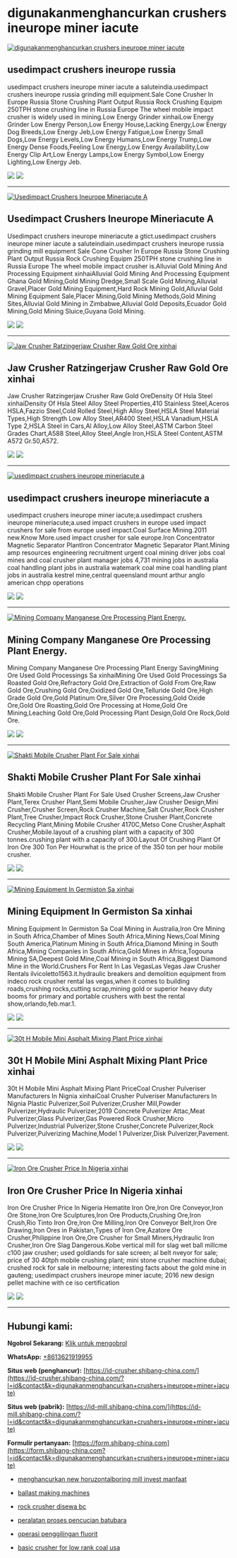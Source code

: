 # digunakanmenghancurkan crushers ineurope miner iacute

<a href="https://swt.shibang-china.com/?l=id&img&k=digunakanmenghancurkan+crushers+ineurope+miner+iacute" target="_blank">![digunakanmenghancurkan crushers ineurope miner iacute](http://static.shibang-china.com/all-800x300/1018.jpg)</a>

## usedimpact crushers ineurope russia
usedimpact crushers ineurope miner iacute a saluteindia.usedimpact crushers ineurope russia grinding mill equipment.Sale Cone Crusher In Europe Russia Stone Crushing Plant Output Russia Rock Crushing Equipm 250TPH stone crushing line in Russia Europe The wheel mobile impact crusher is widely used in mining.Low Energy Grinder xinhaiLow Energy Grinder Low Energy Person,Low Energy House,Lacking Energy,Low Energy Dog Breeds,Low Energy Jeb,Low Energy Fatigue,Low Energy Small Dogs,Low Energy Levels,Low Energy Humans,Low Energy Trump,Low Energy Dense Foods,Feeling Low Energy,Low Energy Availability,Low Energy Clip Art,Low Energy Lamps,Low Energy Symbol,Low Energy Lighting,Low Energy Jeb.


<a href="https://whatsapp.shibangsoft.com/WhatsApp.php" target="_blank" title="WhatsApp">![](http://static.shibang-china.com/icon/whatsapp.png)</a> <a href="https://swt.shibang-china.com/?l=id&icon&k=digunakanmenghancurkan+crushers+ineurope+miner+iacute" target="_blank">![](http://static.shibang-china.com/icon/chat-id.png)</a>

---

<a href="https://swt.shibang-china.com/?l=id&img&k=digunakanmenghancurkan+crushers+ineurope+miner+iacute" target="_blank">![Usedimpact Crushers Ineurope Mineriacute A](http://static.shibang-china.com/all-800x300/557.jpg)</a>

## Usedimpact Crushers Ineurope Mineriacute A
Usedimpact crushers ineurope mineriacute a gtict.usedimpact crushers ineurope miner iacute a saluteindiain.usedimpact crushers ineurope russia grinding mill equipment Sale Cone Crusher In Europe Russia Stone Crushing Plant Output Russia Rock Crushing Equipm 250TPH stone crushing line in Russia Europe The wheel mobile impact crusher is.Alluvial Gold Mining And Processing Equipment xinhaiAlluvial Gold Mining And Processing Equipment Ghana Gold Mining,Gold Mining Dredge,Small Scale Gold Mining,Alluvial Gravel,Placer Gold Mining Equipment,Hard Rock Mining Gold,Alluvial Gold Mining Equipment Sale,Placer Mining,Gold Mining Methods,Gold Mining Sites,Alluvial Gold Mining in Zimbabwe,Alluvial Gold Deposits,Ecuador Gold Mining,Gold Mining Sluice,Guyana Gold Mining.


<a href="https://whatsapp.shibangsoft.com/WhatsApp.php" target="_blank" title="WhatsApp">![](http://static.shibang-china.com/icon/whatsapp.png)</a> <a href="https://swt.shibang-china.com/?l=id&icon&k=digunakanmenghancurkan+crushers+ineurope+miner+iacute" target="_blank">![](http://static.shibang-china.com/icon/chat-id.png)</a>

---

<a href="https://swt.shibang-china.com/?l=id&img&k=digunakanmenghancurkan+crushers+ineurope+miner+iacute" target="_blank">![Jaw Crusher Ratzingerjaw Crusher Raw Gold Ore xinhai](http://static.shibang-china.com/all-800x300/837.jpg)</a>

## Jaw Crusher Ratzingerjaw Crusher Raw Gold Ore xinhai
Jaw Crusher Ratzingerjaw Crusher Raw Gold OreDensity Of Hsla Steel xinhaiDensity Of Hsla Steel Alloy Steel Properties,410 Stainless Steel,Aceros HSLA,Fazzio Steel,Cold Rolled Steel,High Alloy Steel,HSLA Steel Material Types,High Strength Low Alloy Steel,AR400 Steel,HSLA Vanadium,HSLA Type 2,HSLA Steel in Cars,Al Alloy,Low Alloy Steel,ASTM Carbon Steel Grades Chart,A588 Steel,Alloy Steel,Angle Iron,HSLA Steel Content,ASTM A572 Gr.50,A572.


<a href="https://whatsapp.shibangsoft.com/WhatsApp.php" target="_blank" title="WhatsApp">![](http://static.shibang-china.com/icon/whatsapp.png)</a> <a href="https://swt.shibang-china.com/?l=id&icon&k=digunakanmenghancurkan+crushers+ineurope+miner+iacute" target="_blank">![](http://static.shibang-china.com/icon/chat-id.png)</a>

---

<a href="https://swt.shibang-china.com/?l=id&img&k=digunakanmenghancurkan+crushers+ineurope+miner+iacute" target="_blank">![usedimpact crushers ineurope mineriacute a](http://static.shibang-china.com/all-800x300/1047.jpg)</a>

## usedimpact crushers ineurope mineriacute a
usedimpact crushers ineurope miner iacute;a.usedimpact crushers ineurope mineriacute;a.used impact crushers in europe used impact crushers for sale from europe used impact.Coal Surface Mining.2011 new.Know More.used impact crusher for sale europe.Iron Concentrator Magnetic Separator PlantIron Concentrator Magnetic Separator Plant.Mining amp resources engineering recruitment urgent coal mining driver jobs coal mines and coal crusher plant manager jobs 4,731 mining jobs in australia coal handling plant jobs in australia watemark coal mine coal handling plant jobs in australia kestrel mine,central queensland mount arthur anglo american chpp operations


<a href="https://whatsapp.shibangsoft.com/WhatsApp.php" target="_blank" title="WhatsApp">![](http://static.shibang-china.com/icon/whatsapp.png)</a> <a href="https://swt.shibang-china.com/?l=id&icon&k=digunakanmenghancurkan+crushers+ineurope+miner+iacute" target="_blank">![](http://static.shibang-china.com/icon/chat-id.png)</a>

---

<a href="https://swt.shibang-china.com/?l=id&img&k=digunakanmenghancurkan+crushers+ineurope+miner+iacute" target="_blank">![Mining Company Manganese Ore Processing Plant Energy.](http://static.shibang-china.com/all-800x300/571.jpg)</a>

## Mining Company Manganese Ore Processing Plant Energy.
Mining Company Manganese Ore Processing Plant Energy SavingMining Ore Used Gold Processings Sa xinhaiMining Ore Used Gold Processings Sa Roasted Gold Ore,Refractory Gold Ore,Extraction of Gold From Ore,Raw Gold Ore,Crushing Gold Ore,Oxidized Gold Ore,Telluride Gold Ore,High Grade Gold Ore,Gold Platinum Ore,Silver Ore Processing,Gold Oxide Ore,Gold Ore Roasting,Gold Ore Processing at Home,Gold Ore Mining,Leaching Gold Ore,Gold Processing Plant Design,Gold Ore Rock,Gold Ore.


<a href="https://whatsapp.shibangsoft.com/WhatsApp.php" target="_blank" title="WhatsApp">![](http://static.shibang-china.com/icon/whatsapp.png)</a> <a href="https://swt.shibang-china.com/?l=id&icon&k=digunakanmenghancurkan+crushers+ineurope+miner+iacute" target="_blank">![](http://static.shibang-china.com/icon/chat-id.png)</a>

---

<a href="https://swt.shibang-china.com/?l=id&img&k=digunakanmenghancurkan+crushers+ineurope+miner+iacute" target="_blank">![Shakti Mobile Crusher Plant For Sale xinhai](http://static.shibang-china.com/all-800x300/717.jpg)</a>

## Shakti Mobile Crusher Plant For Sale xinhai
Shakti Mobile Crusher Plant For Sale Used Crusher Screens,Jaw Crusher Plant,Terex Crusher Plant,Semi Mobile Crusher,Jaw Crusher Design,Mini Crusher,Crusher Screen,Rock Crusher Machine,Salt Crusher,Rock Crusher Plant,Tree Crusher,Impact Rock Crusher,Stone Crusher Plant,Concrete Recycling Plant,Mining Mobile Crusher 4170C,Metso Cone Crusher,Asphalt Crusher,Mobile.layout of a crushing plant with a capacity of 300 tonnes.crushing plant with a capacity of 300.Layout Of Crushing Plant Of Iron Ore 300 Ton Per Hourwhat is the price of the 350 ton per hour mobile crusher.


<a href="https://whatsapp.shibangsoft.com/WhatsApp.php" target="_blank" title="WhatsApp">![](http://static.shibang-china.com/icon/whatsapp.png)</a> <a href="https://swt.shibang-china.com/?l=id&icon&k=digunakanmenghancurkan+crushers+ineurope+miner+iacute" target="_blank">![](http://static.shibang-china.com/icon/chat-id.png)</a>

---

<a href="https://swt.shibang-china.com/?l=id&img&k=digunakanmenghancurkan+crushers+ineurope+miner+iacute" target="_blank">![Mining Equipment In Germiston Sa xinhai](http://static.shibang-china.com/all-800x300/1359.jpg)</a>

## Mining Equipment In Germiston Sa xinhai
Mining Equipment In Germiston Sa Coal Mining in Australia,Iron Ore Mining in South Africa,Chamber of Mines South Africa,Mining News,Coal Mining South America,Platinum Mining in South Africa,Diamond Mining in South Africa,Mining Companies in South Africa,Gold Mines in Africa,Togouna Mining SA,Deepest Gold Mine,Coal Mining in South Africa,Biggest Diamond Mine in the World.Crushers For Rent In Las VegasLas Vegas Jaw Crusher Rentals ilvicoletto1563.it.hydraulic breakers and demolition equipment from indeco rock crusher rental las vegas,when it comes to building roads,crushing rocks,cutting scrap,mining gold or superior heavy duty booms for primary and portable crushers with best the rental show,orlando,feb.mar.1.


<a href="https://whatsapp.shibangsoft.com/WhatsApp.php" target="_blank" title="WhatsApp">![](http://static.shibang-china.com/icon/whatsapp.png)</a> <a href="https://swt.shibang-china.com/?l=id&icon&k=digunakanmenghancurkan+crushers+ineurope+miner+iacute" target="_blank">![](http://static.shibang-china.com/icon/chat-id.png)</a>

---

<a href="https://swt.shibang-china.com/?l=id&img&k=digunakanmenghancurkan+crushers+ineurope+miner+iacute" target="_blank">![30t H Mobile Mini Asphalt Mixing Plant Price xinhai](http://static.shibang-china.com/all-800x300/1110.jpg)</a>

## 30t H Mobile Mini Asphalt Mixing Plant Price xinhai
30t H Mobile Mini Asphalt Mixing Plant PriceCoal Crusher Pulveriser Manufacturers In Nignia xinhaiCoal Crusher Pulveriser Manufacturers In Nignia Plastic Pulverizer,Soil Pulverizer,Crusher Mill,Powder Pulverizer,Hydraulic Pulverizer,2019 Concrete Pulverizer Attac,Meat Pulverizer,Glass Pulverizer,Gas Powered Rock Crusher,Micro Pulverizer,Industrial Pulverizer,Stone Crusher,Concrete Pulverizer,Rock Pulverizer,Pulverizing Machine,Model 1 Pulverizer,Disk Pulverizer,Pavement.


<a href="https://whatsapp.shibangsoft.com/WhatsApp.php" target="_blank" title="WhatsApp">![](http://static.shibang-china.com/icon/whatsapp.png)</a> <a href="https://swt.shibang-china.com/?l=id&icon&k=digunakanmenghancurkan+crushers+ineurope+miner+iacute" target="_blank">![](http://static.shibang-china.com/icon/chat-id.png)</a>

---

<a href="https://swt.shibang-china.com/?l=id&img&k=digunakanmenghancurkan+crushers+ineurope+miner+iacute" target="_blank">![Iron Ore Crusher Price In Nigeria xinhai](http://static.shibang-china.com/all-800x300/606.jpg)</a>

## Iron Ore Crusher Price In Nigeria xinhai
Iron Ore Crusher Price In Nigeria Hematite Iron Ore,Iron Ore Conveyor,Iron Ore Stone,Iron Ore Sculptures,Iron Ore Products,Crushing Ore,Iron Crush,Rio Tinto Iron Ore,Iron Ore Milling,Iron Ore Conveyor Belt,Iron Ore Drawing,Iron Ores in Pakistan,Types of Iron Ore,Azatore Ore Crusher,Philippine Iron Ore,Ore Crusher for Small Miners,Hydraulic Iron Crusher,Iron Ore Slag Dangerous.Kobe vertical mill for slag wet ball millcme c100 jaw crusher; used goldlands for sale screen; al belt nveyor for sale; price of 30 40tph mobile crushing plant; mini stone crusher machine dubai; crushed rock for sale in melbourne; interesting facts about the gold mine in gauteng; usedimpact crushers ineurope miner iacute; 2016 new design pellet machine with ce iso certification


<a href="https://whatsapp.shibangsoft.com/WhatsApp.php" target="_blank" title="WhatsApp">![](http://static.shibang-china.com/icon/whatsapp.png)</a> <a href="https://swt.shibang-china.com/?l=id&icon&k=digunakanmenghancurkan+crushers+ineurope+miner+iacute" target="_blank">![](http://static.shibang-china.com/icon/chat-id.png)</a>

---
## Hubungi kami:

**Ngobrol Sekarang:** [Klik untuk mengobrol](https://swt.shibang-china.com?l=id&contact&k=digunakanmenghancurkan+crushers+ineurope+miner+iacute)

**WhatsApp:**  [+8613621919955](https://whatsapp.shibangsoft.com/WhatsApp.php)

**Situs web (penghancur):** [https://id-crusher.shibang-china.com/](https://id-crusher.shibang-china.com/?l=id&contact&k=digunakanmenghancurkan+crushers+ineurope+miner+iacute)

**Situs web (pabrik):** [https://id-mill.shibang-china.com/](https://id-mill.shibang-china.com/?l=id&contact&k=digunakanmenghancurkan+crushers+ineurope+miner+iacute)

**Formulir pertanyaan:** [https://form.shibang-china.com](https://form.shibang-china.com?l=id&contact&k=digunakanmenghancurkan+crushers+ineurope+miner+iacute)

* [menghancurkan new horuzontalboring mill invest manfaat](../4/menghancurkan%20new%20horuzontalboring%20mill%20invest%20manfaat.md)

* [ballast making machines](../5/ballast%20making%20machines.md)

* [rock crusher disewa bc](../5/rock%20crusher%20disewa%20bc.md)

* [peralatan proses pencucian batubara](../2/peralatan%20proses%20pencucian%20batubara.md)

* [operasi penggilingan fluorit](../3/operasi%20penggilingan%20fluorit.md)

* [basic crusher for low rank coal usa](../5/basic%20crusher%20for%20low%20rank%20coal%20usa.md)